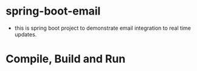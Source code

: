 # spring-boot-email

- this is spring boot project to demonstrate email integration to real time updates.

# Compile, Build and Run
